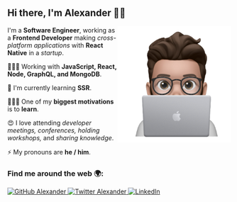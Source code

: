 ## Hi there, I'm Alexander 👋🏽

<img width=256 align="right" src="https://raw.githubusercontent.com/mralexsaavedra/mralexsaavedra/master/img/memoji.jpeg" />

I'm a **Software Engineer**, working as a **Frontend Developer** making *cross-platform applications* with **React Native** in a *startup*. 

👨🏽‍💻 Working with **JavaScript, React, Node, GraphQL, and MongoDB**.

🌱 I'm currently learning **SSR**.

👨🏽‍🎓 One of my **biggest motivations** is to **learn**.

😍 I love attending *developer meetings, conferences, holding workshops,* and *sharing knowledge*.

⚡ My pronouns are **he / him**.

### Find me around the web 🌍:

<p align="left">
    <a href="https://github.com/mralexsaavedra">
        <img src="https://img.shields.io/github/followers/mralexsaavedra.svg?label=GitHub&style=social" alt="GitHub Alexander">
    </a>
    <a href="https://twitter.com/mralexsaavedra">
        <img src="https://img.shields.io/twitter/follow/mralexsaavedra?label=Twitter&style=social" alt="Twitter Alexander">
    </a>
    <a href="https://www.linkedin.com/in/mralexsaavedra">
        <img src="https://img.shields.io/badge/LinkedIn--_.svg?style=social&logo=linkedin" alt="LinkedIn">
    </a>
</p>
